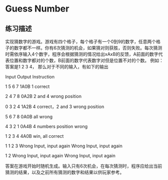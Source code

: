 # Guess Number  
## 练习描述

实现猜数字的游戏。游戏有四个格子，每个格子有一个0到9的数字，任意两个格子的数字都不一样。你有6次猜测的机会，如果猜对则获胜，否则失败。每次猜测时需依序输入4个数字，程序会根据猜测的情况给出xAxB的反馈，A前面的数字代表位置和数字都对的个数，B前面的数字代表数字对但是位置不对的个数。
例如：答案是1 2 3 4， 那么对于不同的输入，有如下的输出

Input	Output	Instruction

1 5 6 7	1A0B	1 correct

2 4 7 8	0A2B	2 and 4 wrong position

0 3 2 4	1A2B	4 correct，2 and 3 wrong position

5 6 7 8	0A0B	all wrong

4 3 2 1	0A4B	4 numbers position wrong

1 2 3 4	4A0B	win, all correct

1 1 2 3	Wrong Input, input again	Wrong Input, input again

1 2	Wrong Input, input again	Wrong Input, input again

答案在游戏开始时随机生成。输入只有6次机会，在每次猜测时，程序应给出当前猜测的结果，以及之前所有猜测的数字和结果以供玩家参考。